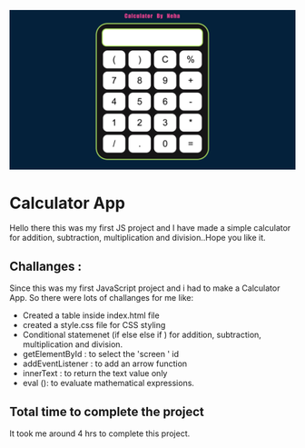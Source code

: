 ![LINK](./JS_APP_1.png)

# Calculator App
Hello there this was my first JS project and I have made a simple calculator for addition, subtraction, multiplication and division..Hope you like it.

## Challanges : 
Since this was my first JavaScript project and i had to make a Calculator App. So there were lots of challanges for me like:

- Created a table inside index.html file
- created a style.css file for CSS styling
- Conditional statemenet (if else else if ) for addition, subtraction, multiplication and division.
- getElementById : to select the 'screen ' id
- addEventListener : to add an arrow function
- innerText : to return the text value only
- eval (): to evaluate mathematical expressions.

## Total time to complete the project
It took me around 4 hrs to complete this project.
